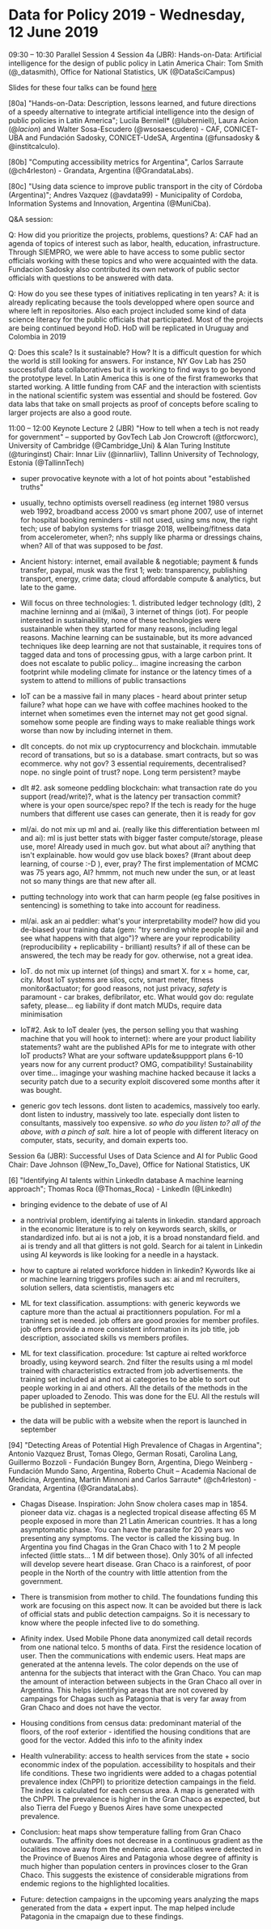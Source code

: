 # Data for Policy 2019 - Wednesday, 12 June 2019


09:30 – 10:30 Parallel Session 4
Session 4a (JBR): Hands-on-Data: Artificial intelligence for the design of public policy in Latin America
Chair: Tom Smith (@_datasmith), Office for National Statistics, UK (@DataSciCampus)

Slides for these four talks can be found [here](https://docs.google.com/presentation/d/1ZEwh0_R-zg9hu07qNerlrojNo2N5tfBWxxnyWfCmID4/edit?usp=sharing)

[80a] "Hands-on-Data: Description, lessons learned, and future directions of a speedy alternative to integrate artificial intelligence into the design of public policies in Latin America"; Lucila Berniell* (@luberniell), Laura Acion (@_lacion_) and Walter Sosa-Escudero (@wsosaescudero) - CAF, CONICET-UBA and Fundación Sadosky, CONICET-UdeSA, Argentina (@funsadosky & @institcalculo).

[80b] "Computing accessibility metrics for Argentina", Carlos Sarraute (@ch4rleston) - Grandata, Argentina (@GrandataLabs).

[80c] "Using data science to improve public transport in the city of Córdoba (Argentina)"; Andres Vazquez (@avdata99) - Municipality of Cordoba,
Information Systems and Innovation, Argentina (@MuniCba).

Q&A session:

Q: How did you prioritize the projects, problems, questions? A: CAF had an agenda of topics of interest such as labor, health, education, infrastructure. Through SIEMPRO, we were able to have access to some public sector officials working with these topics and who were acquainted with the data. Fundacion Sadosky also contributed its own network of public sector officials with questions to be answered with data.

Q: How do you see these types of initiatives replicating in ten years? A: it is already replicating because the tools developped where open source and where left in repositories. Also each project included some kind of data science literacy for the public officials that participated. Most of the projects are being continued beyond HoD. HoD will be replicated in Uruguay and Colombia in 2019

Q: Does this scale? Is it sustainable? How? It is a difficult question for which the world is still looking for answers. For instance, NY Gov Lab has 250 successfull data collaboratives but it is working to find ways to go beyond the prototype level. In Latin America this is one of the first frameworks that started working. A little funding from CAF and the interaction with scientists in the national scientific system was essential and should be fostered. Gov data labs that take on small projects as proof of concepts before scaling to larger projects are also a good route.

11:00 – 12:00 Keynote Lecture 2 (JBR)
"How to tell when a tech is not ready for government" – supported by GovTech Lab
Jon Crowcroft (@tforcworc), University of Cambridge (@Cambridge_Uni) & Alan Turing Institute (@turinginst)
Chair: Innar Liiv (@innarliiv), Tallinn University of Technology, Estonia (@TallinnTech)

* super provocative keynote with a lot of hot points about "established truths"

* usually, techno optimists oversell readiness (eg internet 1980 versus web 1992, broadband access 2000 vs smart phone 2007, use of internet for hospital booking reminders - still not used, using sms now, the right tech; use of babylon systems for triasge 2018, wellbeing/fitness data from accelerometer, when?; nhs supply like pharma or dressings chains, when? All of that was supposed to be *fast*. 

* Ancient history: internet, email available & negotiable; payment & funds transfer, paypal, musk was the first 1; web: transparency, publishing transport, energy, crime data; cloud affordable compute & analytics, but late to the game.

* Will focus on three technologies: 1. distributed ledger technology (dlt), 2 machine lerninng and ai (ml&ai), 3 internet of things (iot). For people interested in sustainability, none of these technologies were sustainanble when they started for many reasons, including legal reasons. Machine learning can be sustainable, but its more advanced techniques like deep learning are not that sustainable, it requires tons of tagged data and tons of processing gpus, with a large carbon print. It does not escalate to public policy... imagine increasing the carbon footprint while modeling climate for instance or the latency times of a system to attend to millions of public transactions 

* IoT can be a massive fail in many places - heard about printer setup failure? what hope can we have with coffee machines hooked to the internet when sometimes even the internet may not get good signal. somehow some people are finding ways to make realiable things work worse than now by including internet in them.

* dlt concepts. do not mix up cryptocurrency and blockchain. immutable record of transations, but so is a database. smart contracts, but so was ecommerce. why not gov? 3 essential requirements, decentralised? nope. no single point of trust? nope. Long term persistent? maybe

* dlt #2. ask someone peddling blockchain: what transaction rate do you support (read/write)?, what is the latency per transaction commit? where is your open source/spec repo? If the tech is ready for the huge numbers that different use cases can generate, then it is ready for gov

* ml/ai. do not mix up ml and ai. (really like this differentiation between ml and ai): ml is just better stats with bigger faster compute/storage, please use, more! Already used in much gov. but what about ai? anything that isn't explainable. how would gov use black boxes? (#rant about deep learning, of course :-D ), ever, pray? The first implementation of MCMC was 75 years ago, AI? hmmm, not much new under the sun, or at least not so many things are that new after all.

* putting technology into work that can harm people (eg false positives in sentencing) is something to take into account for readiness.

* ml/ai. ask an ai peddler: what's your interpretability model? how did you de-biased your training data (gem: "try sending white people to jail and see what happens with that algo")? where are your reprodicability (reproducibility + replicability - brilliant) results? if all of these can be answered, the tech may be ready for gov. otherwise, not a great idea.

* IoT. do not mix up internet (of things) and smart X. for x = home, car, city. Most IoT systems are silos, cctv, smart meter, fitness monitor&actuator; for good reasons, not just privacy, *safety* is paramount - car brakes, defibrilator, etc. What would gov do: regulate safety, please... eg liability if dont match MUDs, require data minimisation

* IoT#2. Ask to IoT dealer (yes, the person selling you that washing machine that you will hook to internet): where are your product liability statements? waht are the published APIs for me to integrate with other IoT products? What are your software update&suppport plans 6-10 years now for any current product? OMG, compatibility! Sustainability over time... imaginge your washing machine hacked because it lacks a security patch due to a security exploit discovered some months after it was bought.

* generic gov tech lessons. dont listen to academics, massively too early. dont listen to industry, massively too late. especially dont listen to consultants, massively too expensive. _so who do you listen to? all of the above, with a pinch of salt._ hire a lot of people with different literacy on computer, stats, security, and domain experts too. 


Session 6a (JBR): Successful Uses of Data Science and AI for Public Good
Chair: Dave Johnson (@New_To_Dave), Office for National Statistics, UK

[6] "Identifying AI talents within LinkedIn database A machine learning approach"; Thomas Roca (@Thomas_Roca) - LinkedIn (@LinkedIn)

* bringing evidence to the debate of use of AI

* a nontrivial problem, identifying ai talents in linkedin. standard approach in the economic literature is to rely on keywords search, skills, or standardized info. but ai is not a job, it is a broad nonstandard field. and ai is trendy and all that glitters is not gold. Search for ai talent in Linkedin using AI keywords is like looking for a needle in a haystack.

* how to capture ai related workforce hidden in linkedin? Kywords like ai or machine learning triggers profiles such as: ai and ml recruiters, solution sellers, data scientistis, managers etc

* ML for text classification. assumptions: with generic keywords we capture more than the actual ai practitionners population. For ml a traninng set is needed. job offers are good proxies for member profiles. job offers provide a more consistent information in its job title, job description, associated skills vs members profiles.

* ML for text classification. procedure: 1st capture ai relted workforce broadly, using keyword search. 2nd filter the results using a ml model trained with characteristics extracted from job advertisements. the training set included ai and not ai categories to be able to sort out people working in ai and others. All the details of the methods in the paper uploaded to Zenodo. This was done for the EU. All the restuls will be published in september.

* the data will be public with a website when the report is launched in september

[94] "Detecting Areas of Potential High Prevalence of Chagas in Argentina"; Antonio Vazquez Brust, Tomas Olego, German Rosati, Carolina Lang, Guillermo
Bozzoli - Fundación Bungey Born, Argentina, Diego Weinberg - Fundación Mundo Sano, Argentina, Roberto Chuit – Academia Nacional de Medicina, Argentina, Martin Minnoni and Carlos Sarraute* (@ch4rleston) - Grandata, Argentina (@GrandataLabs).

* Chagas Disease. Inspiration: John Snow cholera cases map in 1854. pioneer data viz. chagas is a neglected tropical disease affecting 65 M people exposed in more than 21 Latin American countries. It has a long asymptomatic phase. You can have the parasite for 20 years wo presenting any symptoms. The vector is called the kissing bug. In Argentina you find Chagas in the Gran Chaco with 1 to 2 M people infected (little stats... 1 M dif between those). Only 30% of all infected will develop severe heart disease. Gran Chaco is a rainforest, of poor people in the North of the country with little attention from the government.

* There is transmision from mother to child. The foundations funding this work are focusing on this aspect now. It can be avoided but there is lack of official stats and public detection campaigns. So it is necessary to know where the people infected live to do something.

* Afinity index. Used Mobile Phone data anonymized call detail records from one national telco. 5 months of data. First the residence location of user. Then the communications with endemic users. Heat maps are generated at the antenna levels. The color depends on the use of antenna for the subjects that interact with the Gran Chaco. You can map the amount of interaction between subjects in the Gran Chaco all over in Argentina. This helps identifying areas that are not covered by campaings for Chagas such as Patagonia that is very far away from Gran Chaco and does not have the vector.

* Housing conditions from census data: predominant material of the floors, of the roof exterior - identified the housing conditions that are good for the vector. Added this info to the afinity index

* Health vulnerability: access to health services from the state + socio econommic index of the population. accessibility to hospitals and their life conditions. These two ingridients were added to a chagas potential prevalence index (ChPPI) to prioritize detection campaings in the field. The index is calculated for each census area. A map is generated with the ChPPI. The prevalence is higher in the  Gran Chaco as expected, but also Tierra del Fuego y Buenos Aires have some unexpected prevalence.

* Conclusion: heat maps show temperature falling from Gran Chaco outwards. The affinity does not decrease in a continuous gradient as the localities move away from the endemic area. Localities were detected in the Province of Buenos Aires and Patagonia whose degree of affinity is much higher than population centers in provinces closer to the Gran Chaco. This suggests the existence of considerable migrations from endemic regions to the highlighted localities.

* Future: detection campaigns in the upcoming years analyzing the maps generated from the data + expert input. The map helped include Patagonia in the cmapaign due to these findings.
